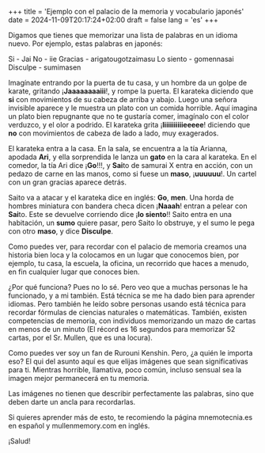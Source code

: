 ﻿+++
title = 'Ejemplo con el palacio de la memoria y vocabulario japonés'
date = 2024-11-09T20:17:24+02:00
draft = false
lang = 'es'
+++

Digamos que tienes que memorizar una lista de palabras en un idioma nuevo. Por ejemplo, estas palabras en japonés:

Si - Jai
No - iie
Gracias - arigatougotzaimasu
Lo siento - gomennasai
Disculpe - sumimasen

Imagínate entrando por la puerta de tu casa, y un hombre da un golpe de karate, gritando ¡**Jaaaaaaaaiii**!, y rompe la puerta. El karateka diciendo que **si** con movimientos de su cabeza de arriba y abajo. Luego una señora invisible aparece y le muestra un plato con un comida horrible. Aquí imagina un plato bien repugnante que no te gustaría comer, imagínalo con el color verduzco, y el olor a podrido. El karateka grita ¡**Iiiiiiiiiiieeeee**! diciendo que **no** con movimientos de cabeza de lado a lado, muy exagerados. 

El karateka entra a la casa. En la sala, se encuentra a la tía Arianna, apodada **Ari**, y ella sorprendida le lanza un **gato** en la cara al karateka. En el comedor, la tía Ari dice ¡**Go**!!!, y **Sai**to de samurai X entra en acción, con un pedazo de carne en las manos, como si fuese un **maso**, ¡**uuuuuu**!. Un cartel con un gran gracias aparece detrás.

Saito va a atacar y el karateka dice en inglés: **Go**, **men**. Una horda de hombres miniatura con bandera checa dicen ¡**Naaah**! entran a pelear con **Sai**to. Este se devuelve corriendo dice ¡**lo siento**!! Saito entra en una habitación, un **sumo** quiere pasar, pero Saito lo obstruye, y el sumo le pega con otro **maso**, y dice **Disculpe**.

Como puedes ver, para recordar con el palacio de memoria creamos una historia bien loca y la colocamos en un lugar que conocemos bien, por ejemplo, tu casa, la escuela, la oficina, un recorrido que haces a menudo, en fin cualquier lugar que conoces bien.

¿Por qué funciona? Pues no lo sé. Pero veo que a muchas personas le ha funcionado, y a mi también. Está técnica se me ha dado bien para aprender idiomas. Pero también he leído sobre personas usando está técnica para recordar fórmulas de ciencias naturales o matemáticas. También, existen competencias de memoria, con individuos memorizando un mazo de cartas en menos de un minuto (El récord es 16 segundos para memorizar 52 cartas, por el Sr. Mullen, que es una locura).

Como puedes ver soy un fan de Rurouni Kenshin. Pero, ¿a quién le importa eso? El qui del asunto aquí es que elijas imágenes que sean significativas para ti. Mientras horrible,  llamativa, poco común, incluso sensual sea la imagen mejor permanecerá en tu memoria.

Las imágenes no tienen que describir perfectamente las palabras, sino que deben darte un ancla para recordarlas.

Si quieres aprender más de esto, te recomiendo la página mnemotecnia.es en español y mullenmemory.com en inglés.

¡Salud!

